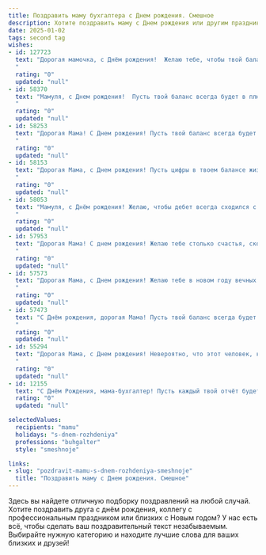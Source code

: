 ```yaml
---
title: Поздравить маму бухгалтера c Днем рождения. Смешное
description: Хотите поздравить маму c Днем рождения или другим праздником? Наш ИИ создаст незабываемое поздравление, а вы обязательно выделитесь среди других.  
date: 2025-01-02
tags: second tag
wishes:
- id: 127723
  text: "Дорогая мамочка, с Днём рождения!  Желаю тебе, чтобы твой баланс счастья был всегда положительным, а дебет с кредитом радости – идеально сходились! Пусть в твоей жизни будет столько же приятных неожиданностей, сколько нулей на твоём годовом отчёте (ну, или почти столько!).  Будь здоровой, весёлой и никогда не теряй счёт своим успехам!
  "
  rating: "0"
  updated: "null"
- id: 58370
  text: "Мамуля, с Днем рождения!  Пусть твой баланс всегда будет в плюсе, а дебет с кредитом никогда не расходятся, кроме, конечно, как в твою пользу! 😉
  "
  rating: "0"
  updated: "null"
- id: 58253
  text: "Дорогая Мама! С Днем рождения! Пусть твой баланс всегда будет положительным, а дебет с кредитом – в идеальном порядке.  Желаем, чтобы все твои финансовые операции были успешными, а зарплаты – высокими!
  "
  rating: "0"
  updated: "null"
- id: 58153
  text: "Дорогая Мама, с Днем рождения! Пусть цифры в твоем балансе жизни  будут только положительными, а дебетовые счета переполнены счастьем, любовью и вкусными пирогами! 🎂🎉
  "
  rating: "0"
  updated: "null"
- id: 58053
  text: "Мамуля, с Днём рождения! Желаю, чтобы дебет всегда сходился с кредитом, а в твоей жизни не было ни единой копейки лишних расходов, только радостные траты! 😜
  "
  rating: "0"
  updated: "null"
- id: 57953
  text: "Дорогая Мама! С днем рождения! Желаю тебе столько счастья, сколько ты за свою жизнь отчетов проверила, столько здоровья, сколько дебетов и кредитов свела, и столько любви, сколько налогов заплатила! 😁🎉
  "
  rating: "0"
  updated: "null"
- id: 57573
  text: "Дорогая Мама, с Днем рождения! Желаю тебе в новом году вечных запасов кофе, чтобы хватило на все отчеты, и бесконечного терпения к клиентам, которые считают, что деньги растут на деревьях. Пусть работа будет в радость, а дебет с кредитом всегда сходятся! 😄
  "
  rating: "0"
  updated: "null"
- id: 57473
  text: "С Днём рождения, дорогая Мама! Пусть твой баланс всегда будет положительным, дебет с кредитом сойдутся, а расходы – минимальными! 😄🎉
  "
  rating: "0"
  updated: "null"
- id: 55294
  text: "Дорогая Мама, с Днем рождения! Невероятно, что этот человек, который всегда считает каждую копейку, сегодня сам получает подарок! Надеюсь, тебе подарят не только цветы, но и что-нибудь по-настоящему ценное, например, скидку на новый калькулятор. 😉  Будь здорова, счастлива, и помни: каждый рубль на счету! 🎉
  "
  rating: "0"
  updated: "null"
- id: 12155
  text: "С Днём Рождения, мама-бухгалтер! Пусть каждый твой отчёт будет как твоя юбка – безупречно ровный и точно скроенный! Пусть калькуляторы завидуют твоему острому уму, а кассовые аппараты – твоему обаянию! Ты не просто счёты в руках, ты – главное богатство семьи! Смех, любовь и радость – все счета нам теперь веди! Счастья, здоровья и успехов во всех делах!"
  rating: "0"
  updated: "null"

selectedValues:
  recipients: "mamu"
  holidays: "s-dnem-rozhdeniya"
  professions: "buhgalter"
  style: "smeshnoje"

links:
- slug: "pozdravit-mamu-s-dnem-rozhdeniya-smeshnoje"
  title: "Поздравить маму c Днем рождения. Смешное"
---
```


Здесь вы найдете отличную подборку поздравлений на любой случай.
Хотите поздравить друга с днём рождения, коллегу с профессиональным праздником или близких с Новым годом? У нас есть всё, чтобы сделать ваш поздравительный текст незабываемым. Выбирайте нужную категорию и находите лучшие слова для ваших близких и друзей!
